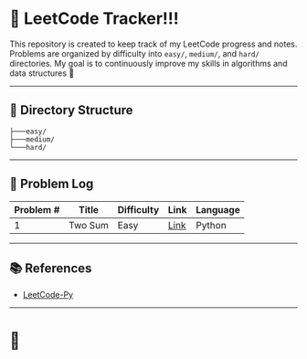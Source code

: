 # 🚀 LeetCode Tracker!!!

This repository is created to keep track of my LeetCode progress and notes. Problems are organized by difficulty into `easy/`, `medium/`, and `hard/` directories. My goal is to continuously improve my skills in algorithms and data structures 💪

---

## 📂 Directory Structure

```
├───easy/
├───medium/
└───hard/
```

---

## 📖 Problem Log

| Problem # | Title                                          | Difficulty | Link                                                                                  | Language |
| --------- | ---------------------------------------------- | ---------- | ------------------------------------------------------------------------------------- | -------- | 
| 1         | Two Sum                                        | Easy       | [Link](https://leetcode.com/problems/two-sum/)                                        | Python   |

---

## 📚 References

* [LeetCode-Py](https://github.com/itcharge/LeetCode-Py/)

---

# 🚀

